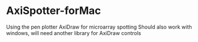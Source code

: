 # AxiSpotter-forMac
Using the pen plotter AxiDraw for microarray spotting
Should also work with windows, will need another library for AxiDraw controls
